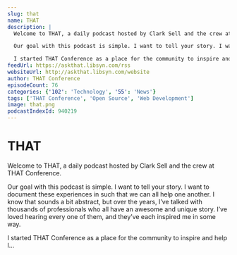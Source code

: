 ```yaml
---
slug: that
name: THAT
description: |
  Welcome to THAT, a daily podcast hosted by Clark Sell and the crew at THAT Conference.  

  Our goal with this podcast is simple. I want to tell your story. I want to document these experiences in such that we can all help one another. I know that sounds a bit abstract, but over the years, I’ve talked with thousands of professionals who all have an awesome and unique story. I’ve loved hearing every one of them, and they’ve each inspired me in some way.

  I started THAT Conference as a place for the community to inspire and help l...
feedUrl: https://askthat.libsyn.com/rss
websiteUrl: http://askthat.libsyn.com/website
author: THAT Conference
episodeCount: 76
categories: {'102': 'Technology', '55': 'News'}
tags: ['THAT Conference', 'Open Source', 'Web Development']
image: that.png
podcastIndexId: 940219
---
```

# THAT

Welcome to THAT, a daily podcast hosted by Clark Sell and the crew at THAT Conference.  

Our goal with this podcast is simple. I want to tell your story. I want to document these experiences in such that we can all help one another. I know that sounds a bit abstract, but over the years, I’ve talked with thousands of professionals who all have an awesome and unique story. I’ve loved hearing every one of them, and they’ve each inspired me in some way.

I started THAT Conference as a place for the community to inspire and help l...
